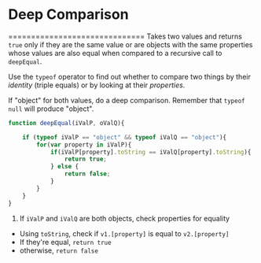 # Deep Comparison
==============================
Takes two values and returns `true` only if they are the same value or are objects with the same properties whose values are also equal when compared to a recursive call to `deepEqual`.

Use the `typeof` operator to find out whether to compare two things by their *identity* (triple equals) or by looking at their *properties*.  

If "object" for both values, do a deep comparison. Remember that `typeof null` will produce "object".

```js
function deepEqual(iValP, oValQ){

    if (typeof iValP == "object" && typeof iValQ == "object"){
        for(var property in iValP){
            if(iValP[property].toString == iValQ[property].toString){
                return true;
            } else {
                return false;
            }
        }
    }
}
```

1. If `iValP` and `iValQ` are both objects, check properties for equality
  * Using `toString`, check if `v1.[property]` is equal to `v2.[property]`
  * If they're equal, `return true`
  * otherwise, `return false`
